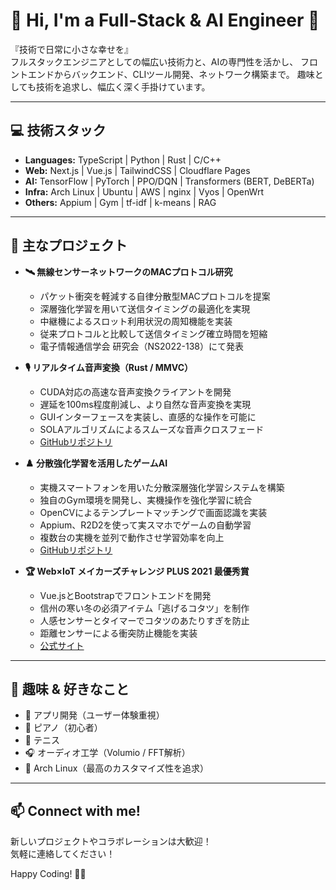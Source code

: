 # 👋 Hi, I'm a Full-Stack & AI Engineer 🚀

『技術で日常に小さな幸せを』  
フルスタックエンジニアとしての幅広い技術力と、AIの専門性を活かし、
フロントエンドからバックエンド、CLIツール開発、ネットワーク構築まで。
趣味としても技術を追求し、幅広く深く手掛けています。

---

## 💻 技術スタック
- **Languages:** TypeScript | Python | Rust | C/C++
- **Web:** Next.js | Vue.js | TailwindCSS | Cloudflare Pages
- **AI:** TensorFlow | PyTorch | PPO/DQN | Transformers (BERT, DeBERTa)
- **Infra:** Arch Linux | Ubuntu | AWS | nginx | Vyos | OpenWrt
- **Others:** Appium | Gym | tf-idf | k-means | RAG

---

## 🚀 主なプロジェクト
- **🛰️ 無線センサーネットワークのMACプロトコル研究**
  - パケット衝突を軽減する自律分散型MACプロトコルを提案
  - 深層強化学習を用いて送信タイミングの最適化を実現
  - 中継機によるスロット利用状況の周知機能を実装
  - 従来プロトコルと比較して送信タイミング確立時間を短縮
  - 電子情報通信学会 研究会（NS2022-138）にて発表

- **🎙️ リアルタイム音声変換（Rust / MMVC）**
  - CUDA対応の高速な音声変換クライアントを開発
  - 遅延を100ms程度削減し、より自然な音声変換を実現
  - GUIインターフェースを実装し、直感的な操作を可能に
  - SOLAアルゴリズムによるスムーズな音声クロスフェード
  - [GitHubリポジトリ](https://github.com/kuuchan-code/MMVC_Client)

- **♟️ 分散強化学習を活用したゲームAI**
  - 実機スマートフォンを用いた分散深層強化学習システムを構築
  - 独自のGym環境を開発し、実機操作を強化学習に統合
  - OpenCVによるテンプレートマッチングで画面認識を実装
  - Appium、R2D2を使って実スマホでゲームの自動学習
  - 複数台の実機を並列で動作させ学習効率を向上
  - [GitHubリポジトリ](https://github.com/kuuchan-code/dtb-rl2)

- **🏆 Web×IoT メイカーズチャレンジ PLUS 2021 最優秀賞**
  - Vue.jsとBootstrapでフロントエンドを開発
  - 信州の寒い冬の必須アイテム「逃げるコタツ」を制作
  - 人感センサーとタイマーでコタツのあたりすぎを防止
  - 距離センサーによる衝突防止機能を実装
  - [公式サイト](https://webiotmakers.github.io/2021/shinshu/)

---

## 🎯 趣味 & 好きなこと
- 📱 アプリ開発（ユーザー体験重視）
- 🎹 ピアノ（初心者）
- 🎾 テニス
- 🎧 オーディオ工学（Volumio / FFT解析）
- 🐧 Arch Linux（最高のカスタマイズ性を追求）

---

## 📫 Connect with me!
新しいプロジェクトやコラボレーションは大歓迎！  
気軽に連絡してください！

Happy Coding! 🚀✨
